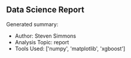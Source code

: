 ## Data Science Report

Generated summary:

- Author: Steven Simmons
- Analysis Topic: report
- Tools Used: ['numpy', 'matplotlib', 'xgboost']

